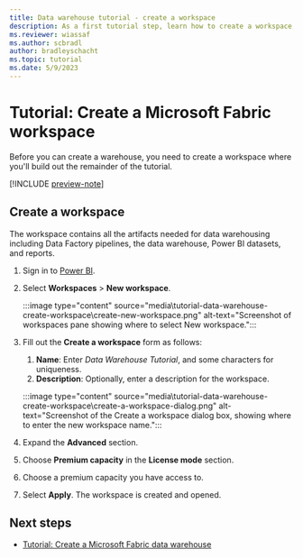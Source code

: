 ```yaml
---
title: Data warehouse tutorial - create a workspace
description: As a first tutorial step, learn how to create a workspace, which you'll work in for the rest of the tutorial.
ms.reviewer: wiassaf
ms.author: scbradl
author: bradleyschacht
ms.topic: tutorial
ms.date: 5/9/2023
---
```


# Tutorial: Create a Microsoft Fabric workspace

Before you can create a warehouse, you need to create a workspace where you'll build out the remainder of the tutorial.

[!INCLUDE [preview-note](../includes/preview-note.md)]

## Create a workspace

The workspace contains all the artifacts needed for data warehousing including Data Factory pipelines, the data warehouse, Power BI datasets, and reports.

1. Sign in to [Power BI](https://powerbi.com).
1. Select **Workspaces** > **New workspace**.

   :::image type="content" source="media\tutorial-data-warehouse-create-workspace\create-new-workspace.png" alt-text="Screenshot of workspaces pane showing where to select New workspace.":::

1. Fill out the **Create a workspace** form as follows:
   1. **Name**: Enter *Data Warehouse Tutorial*, and some characters for uniqueness.
   1. **Description**: Optionally, enter a description for the workspace.

   :::image type="content" source="media\tutorial-data-warehouse-create-workspace\create-a-workspace-dialog.png" alt-text="Screenshot of the Create a workspace dialog box, showing where to enter the new workspace name.":::

1. Expand the **Advanced** section.
1. Choose **Premium capacity** in the **License mode** section.
1. Choose a premium capacity you have access to.

1. Select **Apply**. The workspace is created and opened.

## Next steps

- [Tutorial: Create a Microsoft Fabric data warehouse](tutorial-data-warehouse-create-warehouse.md)
